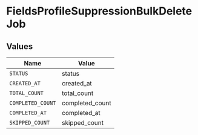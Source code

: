 # FieldsProfileSuppressionBulkDeleteJob


## Values

| Name              | Value             |
| ----------------- | ----------------- |
| `STATUS`          | status            |
| `CREATED_AT`      | created_at        |
| `TOTAL_COUNT`     | total_count       |
| `COMPLETED_COUNT` | completed_count   |
| `COMPLETED_AT`    | completed_at      |
| `SKIPPED_COUNT`   | skipped_count     |